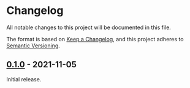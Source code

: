 # Changelog
All notable changes to this project will be documented in this file.

The format is based on [Keep a Changelog](https://keepachangelog.com/en/1.0.0/),
and this project adheres to [Semantic Versioning](https://semver.org/spec/v2.0.0.html).


## [0.1.0] - 2021-11-05
Initial release.


[0.1.0]: https://github.com/DeepLcom/deepl-dotnet/releases/tag/v0.1.0
